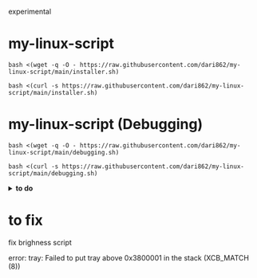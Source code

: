 experimental

# my-linux-script

```
bash <(wget -q -O - https://raw.githubusercontent.com/dari862/my-linux-script/main/installer.sh)
```

```
bash <(curl -s https://raw.githubusercontent.com/dari862/my-linux-script/main/installer.sh)
```

# my-linux-script (Debugging)

```
bash <(wget -q -O - https://raw.githubusercontent.com/dari862/my-linux-script/main/debugging.sh)
```

```
bash <(curl -s https://raw.githubusercontent.com/dari862/my-linux-script/main/debugging.sh)
```


<details>
<summary><b>to do</b></summary>

number of installed appes : echo $(( $(dpkg-query -l | wc -l) - 5 ))

work on bspwm

https://xerolinux.xyz/

https://github.com/erikdubois/arcolinux-nemesis

</details>
  
# to fix 

fix brighness script

error: tray: Failed to put tray above 0x3800001 in the stack (XCB_MATCH (8))
